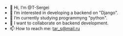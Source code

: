 - 👋 Hi, I’m @T-Sergei
- 👀 I’m interested in developing a backend on "Django".
- 🌱 I’m currently studying programmyng "python".
- 💞️ I want to collaborate on backend development.
- 📫 How to reach mе: tar_s@mail.ru

<!---
T-Sergei/T-Sergei is a ✨ special ✨ repository because its `README.md` (this file) appears on your GitHub profile.
You can click the Preview link to take a look at your changes.
--->
